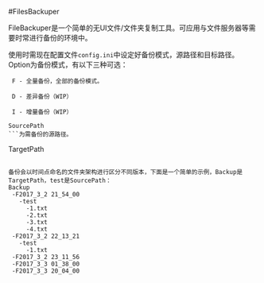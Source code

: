 #FilesBackuper

FileBackuper是一个简单的无UI文件/文件夹复制工具。可应用与文件服务器等需要时常进行备份的环境中。

使用时需现在配置文件```config.ini```中设定好备份模式，源路径和目标路径。
Option为备份模式，有以下三种可选：
```
 F - 全量备份，全部的备份模式。
```
```
 D - 差异备份（WIP）
```
```
 I - 增量备份（WIP）
```
```
SourcePath
```为需备份的源路径。
```
TargetPath
```为需要放置备份的路径。

备份会以时间点命名的文件夹架构进行区分不同版本，下面是一个简单的示例，Backup是TargetPath，test是SourcePath：
Backup
 -F2017_3_2 21_54_00
   -test
     -1.txt
     -2.txt
     -3.txt
     -4.txt
 -F2017_3_2 22_13_21
   -test
     -1.txt
 -F2017_3_2 23_11_56
 -F2017_3_3 01_38_00
 -F2017_3_3 20_04_00